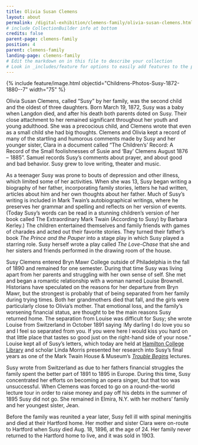 ```yaml
---
title: Olivia Susan Clemens
layout: about
permalink: /digital-exhibition/clemens-family/olivia-susan-clemens.html
# include CollectionBuilder info at bottom
credits: false
parent-page: clemens-family
position: 4
parent: clemens-family
landing-page: clemens-family
# Edit the markdown on in this file to describe your collection
# Look in _includes/feature for options to easily add features to the page
---
```


{% include feature/image.html objectid="Childrens-Photos-Susy-1872-1880--7" width="75" %}

Olivia Susan Clemens, called “Susy” by her family, was the second child and the oldest of three daughters. Born March 19, 1872, Susy was a baby when Langdon died, and after his death both parents doted on Susy. Their close attachment to her remained significant throughout her youth and young adulthood. She was a precocious child, and Clemens wrote that even as a small child she had big thoughts. Clemens and Olivia kept a record of many of the startling and humorous comments made by Susy and her younger sister‚ Clara in a document called “The Children’s’ Record: A Record of the Small foolishnesses of Susie and ‘Bay’ Clemens August 1876 – 1885”. Samuel records Susy’s comments about prayer, and about good and bad behavior. Susy grew to love writing, theater and music.

As a teenager Susy was prone to bouts of depression and other illness, which limited some of her activities. When she was 13, Susy began writing a biography of her father, incorporating family stories, letters he had written, articles about him and her own thoughts about her father. Much of Susy’s writing is included in Mark Twain’s autobiographical writings, where he preserves her grammar and spelling and reflects on her version of events. (Today Susy’s words can be read in a stunning children’s version of her book called The Extraordinary Mark Twain (According to Susy) by Barbara Kerley.) The children entertained themselves and family friends with games of charades and acted out their favorite stories. They turned their father’s book *The Prince and the Pauper* into a stage play in which Susy played a starring role. Susy herself wrote a play called *The Love-Chase* that she and her sisters and friends performed in the drawing room of the house.

Susy Clemens entered Bryn Mawr College outside of Philadelphia in the fall of 1890 and remained for one semester. During that time Susy was living apart from her parents and struggling with her own sense of self. She met and began a romantic relationship with a woman named Louise Brownell. Historians have speculated on the reasons for her departure from Bryn Mawr, but the strongest is probably that of being separated from her family during trying times. Both her grandmothers died that fall, and the girls were particularly close to Olivia’s mother. That emotional loss, and the family’s worsening financial status, are thought to be the main reasons Susy returned home. The separation from Louise was difficult for Susy; she wrote Louise from Switzerland in October 1891 saying :My darling I do love you so and I feel so separated from you. If you were here I would kiss you hard on that little place that tastes so good just on the right-hand side of your nose.” Louise kept all of Susy’s letters, which today are held at [Hamilton College Library](https://litsdigital.hamilton.edu/collections/susy-clemens) and scholar Linda Morris presented her research into Susy’s final years as one of the Mark Twain House & Museum’s [*Trouble Begins*](https://youtu.be/AofyesfvQ2Q) lectures.

Susy wrote from Switzerland as due to her fathers financial struggles the family spent the better part of 1891 to 1895 in Europe. During this time, Susy concentrated her efforts on becoming an opera singer, but that too was unsuccessful. When Clemens was forced to go on a round-the-world lecture tour in order to raise money and pay off his debts in the summer of 1895 Susy did not go. She remained in Elmira, N.Y. with her mothers’ family and her youngest sister, Jean.

Before the family was reunited a year later, Susy fell ill with spinal meningitis and died at their Hartford home. Her mother and sister Clara were on-route to Hartford when Susy died Aug. 18, 1896, at the age of 24. Her family never returned to the Hartford home to live, and it was sold in 1903. 